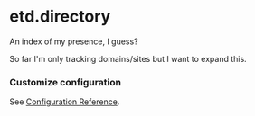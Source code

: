 # etd.directory

An index of my presence, I guess?

So far I'm only tracking domains/sites but I want to expand this.















### Customize configuration
See [Configuration Reference](https://cli.vuejs.org/config/).
